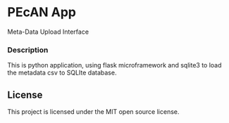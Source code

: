 PEcAN App
======================
Meta-Data Upload Interface


### Description
This is python application, using flask microframework and sqlite3 to load the metadata csv to SQLIte database.



## License

This project is licensed under the MIT open source license.
